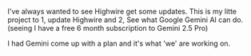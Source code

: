 I've always wanted to see Highwire get some updates. This is my litte project to 1, update Highwire and 2, See what Google Gemini AI can do. (seeing I have a free 6 month subscription to Gemini 2.5 Pro)

I had Gemini come up with a plan and it's what 'we' are working on. 
